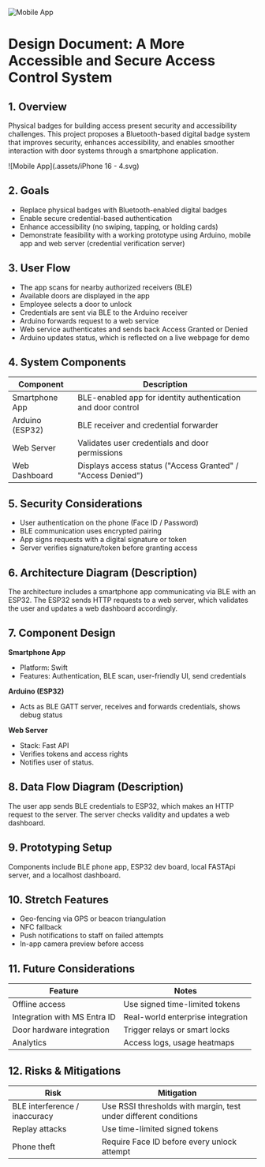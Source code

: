 ![Mobile App](uimock.svg)

# Design Document: A More Accessible and Secure Access Control System

## 1. Overview
Physical badges for building access present security and accessibility challenges. This project proposes a Bluetooth-based digital badge system that improves security, enhances accessibility, and enables smoother interaction with door systems through a smartphone application.

![Mobile App](.assets/iPhone 16 - 4.svg)

## 2. Goals
- Replace physical badges with Bluetooth-enabled digital badges  
- Enable secure credential-based authentication  
- Enhance accessibility (no swiping, tapping, or holding cards)  
- Demonstrate feasibility with a working prototype using Arduino, mobile app and web server (credential verification server)

## 3. User Flow
- The app scans for nearby authorized receivers (BLE)  
- Available doors are displayed in the app  
- Employee selects a door to unlock  
- Credentials are sent via BLE to the Arduino receiver  
- Arduino forwards request to a web service  
- Web service authenticates and sends back Access Granted or Denied  
- Arduino updates status, which is reflected on a live webpage for demo

## 4. System Components

| Component        | Description                                                |
|------------------|------------------------------------------------------------|
| Smartphone App   | BLE-enabled app for identity authentication and door control |
| Arduino (ESP32)  | BLE receiver and credential forwarder                      |
| Web Server       | Validates user credentials and door permissions            |
| Web Dashboard    | Displays access status ("Access Granted" / "Access Denied")|

## 5. Security Considerations
- User authentication on the phone (Face ID / Password)  
- BLE communication uses encrypted pairing  
- App signs requests with a digital signature or token  
- Server verifies signature/token before granting access

## 6. Architecture Diagram (Description)
The architecture includes a smartphone app communicating via BLE with an ESP32. The ESP32 sends HTTP requests to a web server, which validates the user and updates a web dashboard accordingly.

## 7. Component Design

**Smartphone App**  
- Platform: Swift 
- Features: Authentication, BLE scan, user-friendly UI, send credentials  

**Arduino (ESP32)**  
- Acts as BLE GATT server, receives and forwards credentials, shows debug status  

**Web Server**  
- Stack: Fast API 
- Verifies tokens and access rights
- Notifies user of status. 


## 8. Data Flow Diagram (Description)
The user app sends BLE credentials to ESP32, which makes an HTTP request to the server. The server checks validity and updates a web dashboard.

## 9. Prototyping Setup
Components include BLE phone app, ESP32 dev board, local FASTApi server, and a localhost dashboard.

## 10. Stretch Features
- Geo-fencing via GPS or beacon triangulation  
- NFC fallback  
- Push notifications to staff on failed attempts  
- In-app camera preview before access

## 11. Future Considerations

| Feature                    | Notes                                 |
|----------------------------|---------------------------------------|
| Offline access             | Use signed time-limited tokens        |
| Integration with MS Entra ID | Real-world enterprise integration    |
| Door hardware integration  | Trigger relays or smart locks         |
| Analytics                  | Access logs, usage heatmaps           |

## 12. Risks & Mitigations

| Risk                          | Mitigation                                                  |
|-------------------------------|-------------------------------------------------------------|
| BLE interference / inaccuracy | Use RSSI thresholds with margin, test under different conditions |
| Replay attacks                | Use time-limited signed tokens                             |
| Phone theft                   | Require Face ID before every unlock attempt                |

